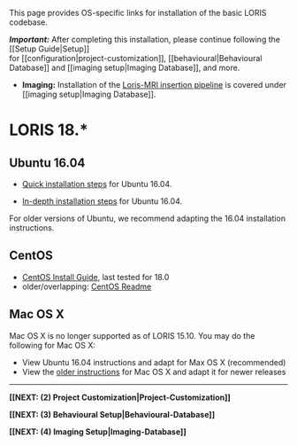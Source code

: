 This page provides OS-specific links for installation of the basic LORIS codebase. 

***Important:*** After completing this installation, please continue following the [[Setup Guide|Setup]] <br>
for [[configuration|project-customization]], [[behavioural|Behavioural Database]] and [[imaging setup|Imaging Database]], and more.  
* **Imaging:** Installation of the [Loris-MRI insertion pipeline](https://github.com/aces/Loris-MRI) is covered under [[imaging setup|Imaging Database]].

# LORIS 18.*

## Ubuntu 16.04

* [Quick installation steps](https://github.com/aces/Loris/wiki/Installing-Loris-in-Brief) for Ubuntu 16.04.

* [In-depth installation steps](https://github.com/aces/Loris/wiki/Installing-Loris-in-Depth) for Ubuntu 16.04.

For older versions of Ubuntu, we recommend adapting the 16.04 installation instructions.

## CentOS

+ [CentOS Install Guide](https://github.com/aces/Loris/wiki/CentOS-install-guide), last tested for 18.0
+ older/overlapping: [CentOS Readme](https://github.com/aces/Loris/blob/master/README.CentOS6.md) 

## Mac OS X

Mac OS X is no longer supported as of LORIS 15.10. You may do the following for Mac OS X:

+ View Ubuntu 16.04 instructions and adapt for Max OS X (recommended)
+ View the [older instructions](https://github.com/aces/Loris/blob/master/README.Mac.md) for Mac OS X and adapt it for newer releases

-----

**[[NEXT: (2) Project Customization|Project-Customization]]**

**[[NEXT: (3) Behavioural Setup|Behavioural-Database]]**

**[[NEXT: (4) Imaging Setup|Imaging-Database]]**
